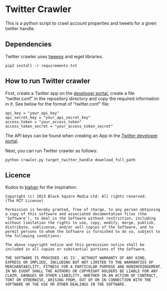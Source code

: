 Twitter Crawler
===============
<p>This is a python script to crawl account properties and tweets for a given twitter handle.</p>

## Dependencies

Twitter crawler uses <a href="https://github.com/tweepy/tweepy">tweepy</a> and wget libraries. 

	pip2 install -r requirements.txt

## How to run Twitter crawler

First, create a Twitter app on the <a href="https://developer.twitter.com/">developer portal</a>, create a file "twitter.conf" in the repository directory and copy the required information in it. See below for the format of "twitter.conf" file:

	api_key = "your_api_key"
	api_secret_key = "your_api_secret_key"
	access_token = "your_access_token"
	access_token_secret = "your_access_token_secret"

The API keys can be found when creating an App in the <a href="https://developer.twitter.com/en/portal/projects-and-apps">Twitter developer portal</a>.

Next, you can run Twitter crawler as follows:

	python crawler.py target_twitter_handle download_full_path


## Licence

Kudos to <a href="https://github.com/kjahan">kjahan</a> for the inspiration. 

    Copyright (c) 2013 Black Square Media Ltd. All rights reserved.
    (The MIT License)

    Permission is hereby granted, free of charge, to any person obtaining
    a copy of this software and associated documentation files (the
    'Software'), to deal in the Software without restriction, including
    without limitation the rights to use, copy, modify, merge, publish,
    distribute, sublicense, and/or sell copies of the Software, and to
    permit persons to whom the Software is furnished to do so, subject to
    the following conditions:

    The above copyright notice and this permission notice shall be
    included in all copies or substantial portions of the Software.

    THE SOFTWARE IS PROVIDED 'AS IS', WITHOUT WARRANTY OF ANY KIND,
    EXPRESS OR IMPLIED, INCLUDING BUT NOT LIMITED TO THE WARRANTIES OF
    MERCHANTABILITY, FITNESS FOR A PARTICULAR PURPOSE AND NONINFRINGEMENT.
    IN NO EVENT SHALL THE AUTHORS OR COPYRIGHT HOLDERS BE LIABLE FOR ANY
    CLAIM, DAMAGES OR OTHER LIABILITY, WHETHER IN AN ACTION OF CONTRACT,
    TORT OR OTHERWISE, ARISING FROM, OUT OF OR IN CONNECTION WITH THE
    SOFTWARE OR THE USE OR OTHER DEALINGS IN THE SOFTWARE.
